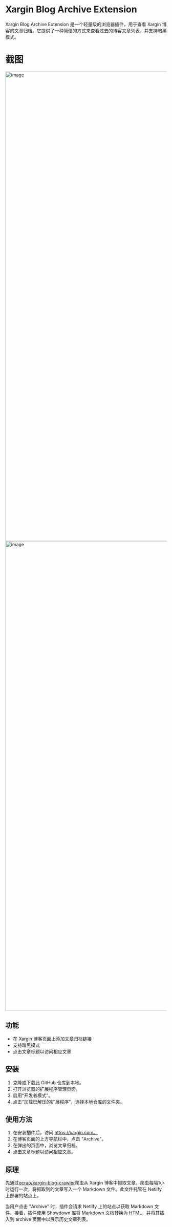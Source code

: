 # Xargin Blog Archive Extension

Xargin Blog Archive Extension 是一个轻量级的浏览器插件，用于查看 Xargin 博客的文章归档。它提供了一种简便的方式来查看过去的博客文章列表，并支持暗黑模式。

# 截图

<img width="1468" alt="image" src="https://user-images.githubusercontent.com/7698088/235591311-a84765a9-ec13-42e0-8284-546c6fe5cb1e.png">
<img width="1468" alt="image" src="https://user-images.githubusercontent.com/7698088/235591324-3334af2b-607e-4056-9d80-5e6ca72f02c8.png">


## 功能

- 在 Xargin 博客页面上添加文章归档链接
- 支持暗黑模式
- 点击文章标题以访问相应文章

## 安装

1. 克隆或下载此 GitHub 仓库到本地。
2. 打开浏览器的扩展程序管理页面。
3. 启用“开发者模式”。
4. 点击“加载已解压的扩展程序”，选择本地仓库的文件夹。

## 使用方法

1. 在安装插件后，访问 https://xargin.com。
2. 在博客页面的上方导航栏中，点击 "Archive"。
3. 在弹出的页面中，浏览文章归档。
4. 点击文章标题以访问相应文章。

## 原理

先通过[qcrao/xargin-blog-crawler](https://github.com/qcrao/xargin-blog-crawler)爬虫从 Xargin 博客中抓取文章。爬虫每隔1小时运行一次，将抓取到的文章写入一个 Markdown 文件。此文件托管在 Netlify 上部署的站点上。

当用户点击 "Archive" 时，插件会请求 Netlify 上的站点以获取 Markdown 文件。接着，插件使用 Showdown 库将 Markdown 文档转换为 HTML，并将其插入到 archive 页面中以展示历史文章列表。
